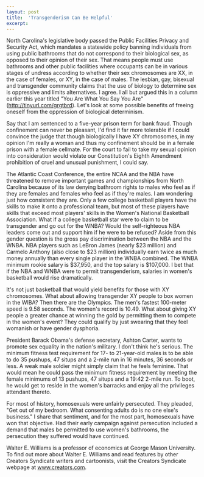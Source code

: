 ```yaml
---
layout: post
title:  'Transgenderism Can Be Helpful'
excerpt:
---
```




North Carolina's legislative body passed the Public Facilities Privacy and Security Act, which mandates a statewide policy banning individuals from using public bathrooms that do not correspond to their biological sex, as opposed to their opinion of their sex. That means people must use bathrooms and other public facilities where occupants can be in various stages of undress according to whether their sex chromosomes are XX, in the case of females, or XY, in the case of males. The lesbian, gay, bisexual and transgender community claims that the use of biology to determine sex is oppressive and limits alternatives. I agree. I all but argued this in a column earlier this year titled "You Are What You Say You Are" (http://tinyurl.com/grgtbrd). Let's look at some possible benefits of freeing oneself from the oppression of biological determinism.

Say that I am sentenced to a five-year prison term for bank fraud. Though confinement can never be pleasant, I'd find it far more tolerable if I could convince the judge that though biologically I have XY chromosomes, in my opinion I'm really a woman and thus my confinement should be in a female prison with a female cellmate. For the court to fail to take my sexual opinion into consideration would violate our Constitution's Eighth Amendment prohibition of cruel and unusual punishment, I could say.

The Atlantic Coast Conference, the entire NCAA and the NBA have threatened to remove important games and championships from North Carolina because of its law denying bathroom rights to males who feel as if they are females and females who feel as if they're males. I am wondering just how consistent they are. Only a few college basketball players have the skills to make it onto a professional team, but most of these players have skills that exceed most players' skills in the Women's National Basketball Association. What if a college basketball star were to claim to be transgender and go out for the WNBA? Would the self-righteous NBA leaders come out and support him if he were to be refused? Aside from this gender question is the gross pay discrimination between the NBA and the WNBA. NBA players such as LeBron James (nearly $23 million) and Carmelo Anthony (also close to $23 million) individually earn twice as much money annually than every single player in the WNBA combined. The WNBA minimum rookie salary is $37,950, and the top salary is $107,000. I bet that if the NBA and WNBA were to permit transgenderism, salaries in women's basketball would rise dramatically.

It's not just basketball that would yield benefits for those with XY chromosomes. What about allowing transgender XY people to box women in the WIBA? Then there are the Olympics. The men's fastest 100-meter speed is 9.58 seconds. The women's record is 10.49. What about giving XY people a greater chance at winning the gold by permitting them to compete in the women's event? They could qualify by just swearing that they feel womanish or have gender dysphoria.



President Barack Obama's defense secretary, Ashton Carter, wants to promote sex equality in the nation's military. I don't think he's serious. The minimum fitness test requirement for 17- to 21-year-old males is to be able to do 35 pushups, 47 situps and a 2-mile run in 16 minutes, 36 seconds or less. A weak male soldier might simply claim that he feels feminine. That would mean he could pass the minimum fitness requirement by meeting the female minimums of 13 pushups, 47 situps and a 19:42 2-mile run. To boot, he would get to reside in the women's barracks and enjoy all the privileges attendant thereto.

For most of history, homosexuals were unfairly persecuted. They pleaded, "Get out of my bedroom. What consenting adults do is no one else's business." I share that sentiment, and for the most part, homosexuals have won that objective. Had their early campaign against persecution included a demand that males be permitted to use women's bathrooms, the persecution they suffered would have continued.

Walter E. Williams is a professor of economics at George Mason University. To find out more about Walter E. Williams and read features by other Creators Syndicate writers and cartoonists, visit the Creators Syndicate webpage at www.creators.com.
